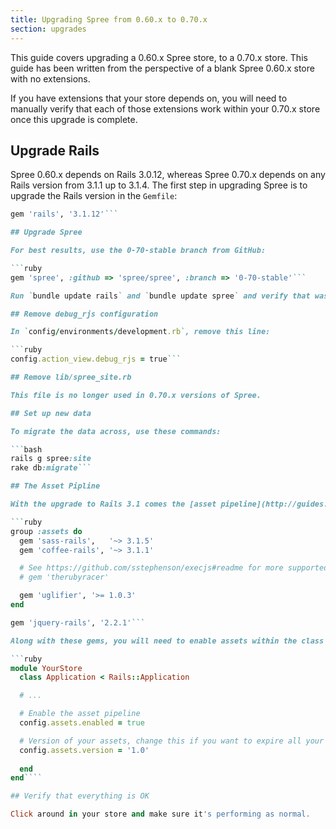 ```yaml
---
title: Upgrading Spree from 0.60.x to 0.70.x
section: upgrades
---
```


This guide covers upgrading a 0.60.x Spree store, to a 0.70.x store. This
guide has been written from the perspective of a blank Spree 0.60.x store with
no extensions.

If you have extensions that your store depends on, you will need to manually
verify that each of those extensions work within your 0.70.x store once this
upgrade is complete.

## Upgrade Rails

Spree 0.60.x depends on Rails 3.0.12, whereas Spree 0.70.x depends on any Rails
version from 3.1.1 up to 3.1.4. The first step in upgrading Spree is to
upgrade the Rails version in the `Gemfile`:

```ruby
gem 'rails', '3.1.12'```

## Upgrade Spree

For best results, use the 0-70-stable branch from GitHub:

```ruby
gem 'spree', :github => 'spree/spree', :branch => '0-70-stable'```

Run `bundle update rails` and `bundle update spree` and verify that was successful.

## Remove debug_rjs configuration

In `config/environments/development.rb`, remove this line:

```ruby
config.action_view.debug_rjs = true```

## Remove lib/spree_site.rb

This file is no longer used in 0.70.x versions of Spree.

## Set up new data

To migrate the data across, use these commands:

```bash
rails g spree:site
rake db:migrate```

## The Asset Pipline

With the upgrade to Rails 3.1 comes the [asset pipeline](http://guides.rubyonrails.org/asset_pipeline.html). You need to add these gems to your Gemfile in order to support Spree's assets being served:

```ruby
group :assets do
  gem 'sass-rails',   '~> 3.1.5'
  gem 'coffee-rails', '~> 3.1.1'

  # See https://github.com/sstephenson/execjs#readme for more supported runtimes
  # gem 'therubyracer'

  gem 'uglifier', '>= 1.0.3'
end

gem 'jquery-rails', '2.2.1'```

Along with these gems, you will need to enable assets within the class definition inside `config/application.rb`:

```ruby
module YourStore
  class Application < Rails::Application

  # ...

  # Enable the asset pipeline
  config.assets.enabled = true

  # Version of your assets, change this if you want to expire all your assets
  config.assets.version = '1.0'
  
  end
end````

## Verify that everything is OK

Click around in your store and make sure it's performing as normal.
